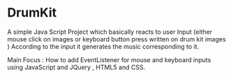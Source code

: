 # DrumKit

A simple Java Script Project which basically reacts to user Input (either mouse click on images or keyboard button press written on drum kit images )
According to the input it generates the music corresponding to it.

Main Focus : How to add EventListener for mouse and keyboard inputs using JavaScript and JQuery , HTML5 and CSS.
